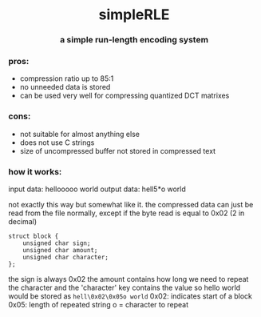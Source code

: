 <h1 align="center"> simpleRLE</h1>
<h3 align="center"> a simple run-length encoding system</h3>
<h3 align="left"> pros: </h3>

- compression ratio up to 85:1
- no unneeded data is stored
- can be used very well for compressing quantized DCT matrixes

<h3 align="left"> cons: </h3>

- not suitable for almost anything else
- does not use C strings
- size of uncompressed buffer not stored in compressed text

<h3 align="left"> how it works: </h3>
input data: hellooooo world
output data: hell5*o world

not exactly this way but somewhat like it. 
the compressed data can just be read from the file normally, except if the byte read is equal to 0x02 (2 in decimal)
```
struct block {
    unsigned char sign;
    unsigned char amount;
    unsigned char character;
};
```
the sign is always 0x02
the amount contains how long we need to repeat the character
and the 'character' key contains the value
so hello world would be stored as `hell\0x02\0x05o world`
0x02: indicates start of a block
0x05: length of repeated string
o = character to repeat

<br>